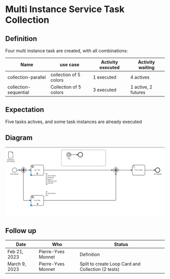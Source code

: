 # Multi Instance Service Task Collection

## Definition
Four multi instance task are created, with all combinations:



| Name                   | use case               | Activity executed | Activity waiting    |
|------------------------|------------------------|-------------------|---------------------|
| collection-parallel    | collection of 5 colors | 1 executed        | 4 actives           |
| collection-sequential  | Collection of 5 colors | 3 executed        | 1 active, 2 futures | 

## Expectation

Five tasks actives, and some task instances are already executed

## Diagram
![alt text](MultiInstancesServiceTaskCollection.png "Multi instances service task Collection")

## Follow up


| Date          | Who                | Status                                             |
|---------------|--------------------|----------------------------------------------------|
| Feb 21, 2023  | Pierre-Yves Monnet | Definition                                         |
| March 9, 2023 | Pierre-Yves Monnet | Split to create Loop Card and Collection (2 tests) |

